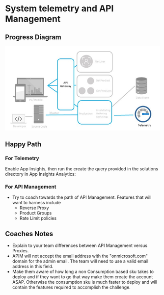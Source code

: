 # System telemetry and API Management

## Progress Diagram

![System telemetry and API Management progress diagram](/images/system-telemetry-and-api-management-progress-diagram.jpg)

## Happy Path

### For Telemetry

Enable App Insights, then run the create the query provided in the solutions directory in App Insights Analytics:

### For API Management

* Try to coach towards the path of API Management. Features that will want to harness include
    * Reverse Proxy
    * Product Groups
    * Rate Limit policies

## Coaches Notes

* Explain to your team differences between API Management versus Proxies.
* APIM will not accept the email address with the "onmicrosoft.com" domain for the admin email. The team will need to use a valid email address in this field.
* Make them aware of how long a non Consumption based sku takes to deploy and if they want to go that way make them create the account ASAP. Otherwise the consumption sku is much faster to deploy and will contain the features required to accomplish the challenge.
